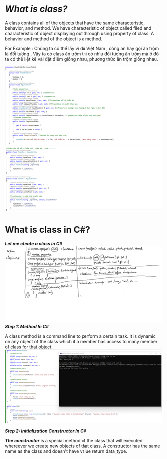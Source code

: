 #  ***What is class?***
 A class contains all of the objects that have the same characteristic, behavior, and method. 
We have characteristic of object called filed and characteristic of object displaying out through using property of class.
 A behavior and method of the object is a method.
 
For Example : Chúng ta có thể lấy ví dụ  Việt Nam , công an hay gọi ăn trộm là đối tượng , Vậy ta có class ăn trộm thì có nhìu đối tượng ăn trộm mà ở đó ta có thể liệt kê vài đặt điểm giống nhau, phương thức ăn trộm giống nhau.
 
 ![enter image description here](https://github.com/thanhlong2803/update-image/blob/main/image4/nguoiantrom1.png) 
 ![enter image description here](https://github.com/thanhlong2803/update-image/blob/main/image4/tromkethua1.png)

# What is class in C#?

***Let me cteate a class in C#***
 ![enter image description here](https://github.com/thanhlong2803/update-image/blob/main/image4/structclass.png) 
 ***Step 1: Method In C#*** 
 
 A class method is a command line to perform a certain task. It is dynamic on any object of the class which it a member has access to  many member of class for that object.
  ![enter image description here](https://github.com/thanhlong2803/update-image/blob/main/image4/testpuplic1.png)
  
***Step 2: Initialization Constructor In C#***

***The constructor*** is a special method of the class that will executed whereever we create new objects of that class. A constructor has the same name as the class and doesn't have value return data_type. 
